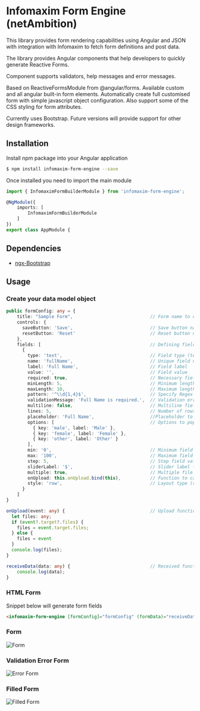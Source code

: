 # Infomaxim Form Engine (netAmbition)

This library provides form rendering capabilities using Angular and JSON with integration with Infomaxim to fetch form definitions and post data.

The library provides Angular components that help developers to quickly generate Reactive Forms. 

Component supports validators, help messages and error messages.

Based on ReactiveFormsModule from @angular/forms. Available custom and all angular built-in form elements. Automatically create full customised form with simple javascript object configuration. Also support some of the CSS styling for form attributes.

Currently uses Bootstrap. Future versions will provide support for other design frameworks.

## Installation

Install npm package into your Angular application
```bash
$ npm install infomaxim-form-engine --save
```

Once installed you need to import the main module
```typescript
import { InfomaximFormBuilderModule } from 'infomaxim-form-engine';

@NgModule({
    imports: [
        InfomaximFormBuilderModule
    ]
})
export class AppModule {
```

## Dependencies

- [ngx-Bootstrap](https://github.com/valor-software/ngx-bootstrap/)

## Usage

### Create your data model object
```typescript
public formConfig: any = {
    title: "Sample Form",                             // Form name to display
    controls: {
      saveButton: 'Save',                             // Save button name
      resetButton: 'Reset'                            // Reset button name
    },
    fields: [                                         // Defining fields of our form
      {
        type: 'text',                                 // Field type (text, email, password, number, dropdown, radio, checkbox, switch, range, date, time, datetime & file)
        name: 'fullName',                             // Unique field name
        label: 'Full Name',                           // Field label
        value: '',                                    // Field value
        required: true,                               // Necessary field or not
        minLength: 5,                                 // Minimum length of field (Note: only for required field)
        maxLength: 10,                                // Maximum length of field (Note: only for required field)
        pattern: '^\\d{1,4}$',                        // Specify Regex Pattern for the field (Note: only for required field)
        validationMessage: 'Full Name is required.',  // Validation error message
        multiline: false,                             // Multiline field or not
        lines: 5,                                     // Number of rows for field (Note: only for multiline input field)
        placeholder: 'Full Name',                     //Placeholder to show inside field
        options: [                                    // Options to populate the field (Note: only for radio, dropdown, checkbox & switch)
          { key: 'male', label: 'Male' },
          { key: 'female', label: 'Female' },
          { key: 'other', label: 'Other' }
        ],
        min: '0',                                     // Minimum field value (Note: only for date & range)
        max: '100',                                   // Maximum field value (Note: only for date & range)
        step: 5,                                      // Step field value (Note: only for range)
        sliderLabel: '$',                             // Slider label for field (Note: only for range)
        multiple: true,                               // Multiple file upload support for field (Note: only for file)
        onUpload: this.onUpload.bind(this),           // Function to call on file upload (Note: only for file)
        style: 'row',                                 // Layout type (row & column) (Note: only for checkbox, switch & radio)
      }
    ]
}

onUpload(event: any) {                                // Upload function called when any file is selected
  let files: any;
  if (event?.target?.files) {
    files = event.target.files;
  } else {
    files = event
  }
  console.log(files);
}

receiveData(data: any) {                              // Received function called when user press save button
    console.log(data);
}
```

### HTML Form

Snippet below will generate form fields
```html
<infomaxim-form-engine [formConfig]="formConfig" (formData)="receiveData($event)"></infomaxim-form-engine>
```

### Form

![Form](https://github.com/arjunkhetia/Angular-Bootstrap-form-engine/blob/master/src/assets/form.png "Form")

### Validation Error Form

![Error Form](https://github.com/arjunkhetia/Angular-Bootstrap-form-engine/blob/master/src/assets/errorform.png "Error Form")

### Filled Form

![Filled Form](https://github.com/arjunkhetia/Angular-Bootstrap-form-engine/blob/master/src/assets/filledform.png "Filled Form")
